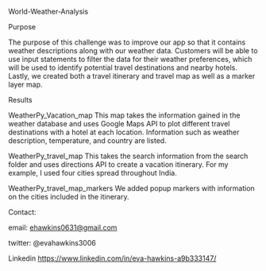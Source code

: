 World-Weather-Analysis


Purpose


The purpose of this challenge was to improve our app so that it contains weather descriptions along with our weather data. Customers will be able to use input statements to filter the data for their weather preferences, which will be used to identify potential travel destinations and nearby hotels. Lastly, we created both a travel itinerary and travel map as well as a marker layer map.

Results

WeatherPy_Vacation_map
This map takes the information gained in the weather database and uses Google Maps API to plot different travel destinations with a hotel at each location. Information such as weather description, temperature, and country are listed.

WeatherPy_travel_map
This takes the search information from the search folder and uses directions API to create a vacation itinerary. For my example, I used four cities spread throughout India.

WeatherPy_travel_map_markers
We added popup markers with information on the cities included in the itinerary.


Contact:

email: ehawkins0631@gmail.com

twitter: @evahawkins3006

Linkedin https://www.linkedin.com/in/eva-hawkins-a9b333147/
